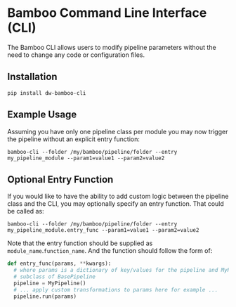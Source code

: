 # Bamboo Command Line Interface (CLI)

The Bamboo CLI allows users to modify pipeline parameters without the need to change any code or configuration files.

## Installation
`pip install dw-bamboo-cli`

## Example Usage

Assuming you have only one pipeline class per module you may now trigger the pipeline without an explicit entry function:

```
bamboo-cli --folder /my/bamboo/pipeline/folder --entry my_pipeline_module --param1=value1 --param2=value2
```


## Optional Entry Function
If you would like to have the ability to add custom logic between the pipeline class and the CLI, you may optionally specify an entry function. That could be called as:

```
bamboo-cli --folder /my/bamboo/pipeline/folder --entry my_pipeline_module.entry_func --param1=value1 --param2=value2
```

Note that the entry function should be supplied as `module_name`.`function_name`. And the function should follow the form of:

```python
def entry_func(params, **kwargs):
  # where params is a dictionary of key/values for the pipeline and MyPipeline is your customized
  # subclass of BasePipeline
  pipeline = MyPipeline()
  # ... apply custom transformations to params here for example ...
  pipeline.run(params)
```
